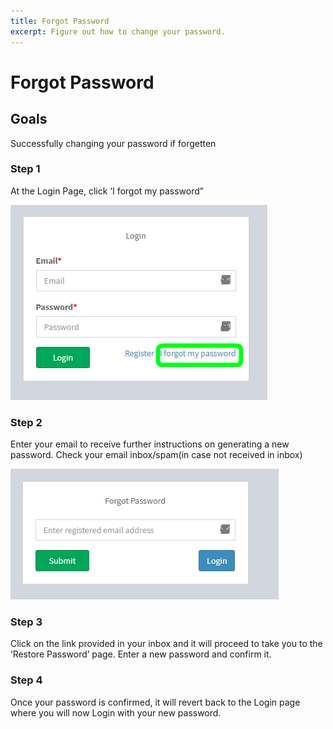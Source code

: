 ```yaml
---
title: Forgot Password
excerpt: Figure out how to change your password.
---
```


# Forgot Password

## Goals
Successfully changing your password if forgetten 

### Step 1

At the Login Page, click ‘I forgot my password”

![blog_img](../uploads/forgot-password/Forgot_Password_step1.png)


### Step 2

Enter your email to receive further instructions on generating a new password. Check your email inbox/spam(in case not received in inbox)

![blog_img](../uploads/forgot-password/Forgot_Password_step2.png)


### Step 3

Click on the link provided in your inbox and it will proceed to take you to the ‘Restore Password’ page. Enter a new password and confirm it.




### Step 4

Once your password is confirmed, it will revert back to the Login page where you will now Login with your new password.



